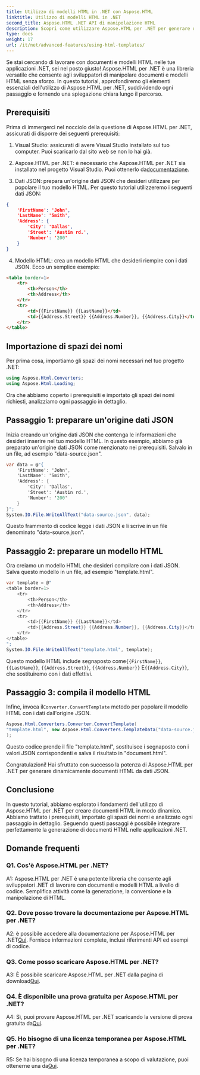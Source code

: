 ```yaml
---
title: Utilizzo di modelli HTML in .NET con Aspose.HTML
linktitle: Utilizzo di modelli HTML in .NET
second_title: Aspose.HTML .NET API di manipolazione HTML
description: Scopri come utilizzare Aspose.HTML per .NET per generare dinamicamente documenti HTML da dati JSON. Sfrutta la potenza della manipolazione HTML nelle tue applicazioni .NET.
type: docs
weight: 17
url: /it/net/advanced-features/using-html-templates/
---
```


Se stai cercando di lavorare con documenti e modelli HTML nelle tue applicazioni .NET, sei nel posto giusto! Aspose.HTML per .NET è una libreria versatile che consente agli sviluppatori di manipolare documenti e modelli HTML senza sforzo. In questo tutorial, approfondiremo gli elementi essenziali dell'utilizzo di Aspose.HTML per .NET, suddividendo ogni passaggio e fornendo una spiegazione chiara lungo il percorso.

## Prerequisiti

Prima di immergerci nel nocciolo della questione di Aspose.HTML per .NET, assicurati di disporre dei seguenti prerequisiti:

1. Visual Studio: assicurati di avere Visual Studio installato sul tuo computer. Puoi scaricarlo dal sito web se non lo hai già.

2.  Aspose.HTML per .NET: è necessario che Aspose.HTML per .NET sia installato nel progetto Visual Studio. Puoi ottenerlo da[documentazione](https://reference.aspose.com/html/net/).

3. Dati JSON: prepara un'origine dati JSON che desideri utilizzare per popolare il tuo modello HTML. Per questo tutorial utilizzeremo i seguenti dati JSON:

```json
{
    'FirstName': 'John',
    'LastName': 'Smith',
    'Address': {
        'City': 'Dallas',
        'Street': 'Austin rd.',
        'Number': '200'
    }
}
```

4. Modello HTML: crea un modello HTML che desideri riempire con i dati JSON. Ecco un semplice esempio:

```html
<table border=1>
    <tr>
        <th>Person</th>
        <th>Address</th>
    </tr>
    <tr>
        <td>{{FirstName}} {{LastName}}</td>
        <td>{{Address.Street}} {{Address.Number}}, {{Address.City}}</td>
    </tr>
</table>
```

## Importazione di spazi dei nomi

Per prima cosa, importiamo gli spazi dei nomi necessari nel tuo progetto .NET:

```csharp
using Aspose.Html.Converters;
using Aspose.Html.Loading;
```

Ora che abbiamo coperto i prerequisiti e importato gli spazi dei nomi richiesti, analizziamo ogni passaggio in dettaglio.

## Passaggio 1: preparare un'origine dati JSON

Inizia creando un'origine dati JSON che contenga le informazioni che desideri inserire nel tuo modello HTML. In questo esempio, abbiamo già preparato un'origine dati JSON come menzionato nei prerequisiti. Salvalo in un file, ad esempio "data-source.json".

```csharp
var data = @"{
    'FirstName': 'John',
    'LastName': 'Smith',
    'Address': {
        'City': 'Dallas',
        'Street': 'Austin rd.',
        'Number': '200'
    }
}";
System.IO.File.WriteAllText("data-source.json", data);
```

Questo frammento di codice legge i dati JSON e li scrive in un file denominato "data-source.json".

## Passaggio 2: preparare un modello HTML

Ora creiamo un modello HTML che desideri compilare con i dati JSON. Salva questo modello in un file, ad esempio "template.html".

```csharp
var template = @"
<table border=1>
    <tr>
        <th>Person</th>
        <th>Address</th>
    </tr>
    <tr>
        <td>{{FirstName}} {{LastName}}</td>
        <td>{{Address.Street}} {{Address.Number}}, {{Address.City}}</td>
    </tr>
</table>
";
System.IO.File.WriteAllText("template.html", template);
```

 Questo modello HTML include segnaposto come`{{FirstName}}`, `{{LastName}}`, `{{Address.Street}}`, `{{Address.Number}}` E`{{Address.City}}`, che sostituiremo con i dati effettivi.

## Passaggio 3: compila il modello HTML

 Infine, invoca il`Converter.ConvertTemplate` metodo per popolare il modello HTML con i dati dall'origine JSON.

```csharp
Aspose.Html.Converters.Converter.ConvertTemplate(
"template.html", new Aspose.Html.Converters.TemplateData("data-source.json"), new Aspose.Html.Loading.TemplateLoadOptions(), "document.html"
);
```

Questo codice prende il file "template.html", sostituisce i segnaposto con i valori JSON corrispondenti e salva il risultato in "document.html".

Congratulazioni! Hai sfruttato con successo la potenza di Aspose.HTML per .NET per generare dinamicamente documenti HTML da dati JSON.

## Conclusione

In questo tutorial, abbiamo esplorato i fondamenti dell'utilizzo di Aspose.HTML per .NET per creare documenti HTML in modo dinamico. Abbiamo trattato i prerequisiti, importato gli spazi dei nomi e analizzato ogni passaggio in dettaglio. Seguendo questi passaggi è possibile integrare perfettamente la generazione di documenti HTML nelle applicazioni .NET.

## Domande frequenti

### Q1. Cos'è Aspose.HTML per .NET?

A1: Aspose.HTML per .NET è una potente libreria che consente agli sviluppatori .NET di lavorare con documenti e modelli HTML a livello di codice. Semplifica attività come la generazione, la conversione e la manipolazione di HTML.

### Q2. Dove posso trovare la documentazione per Aspose.HTML per .NET?

 A2: è possibile accedere alla documentazione per Aspose.HTML per .NET[Qui](https://reference.aspose.com/html/net/). Fornisce informazioni complete, inclusi riferimenti API ed esempi di codice.

### Q3. Come posso scaricare Aspose.HTML per .NET?

A3: È possibile scaricare Aspose.HTML per .NET dalla pagina di download[Qui](https://releases.aspose.com/html/net/).

### Q4. È disponibile una prova gratuita per Aspose.HTML per .NET?

 A4: Sì, puoi provare Aspose.HTML per .NET scaricando la versione di prova gratuita da[Qui](https://releases.aspose.com/).

### Q5. Ho bisogno di una licenza temporanea per Aspose.HTML per .NET?

 R5: Se hai bisogno di una licenza temporanea a scopo di valutazione, puoi ottenerne una da[Qui](https://purchase.aspose.com/temporary-license/).